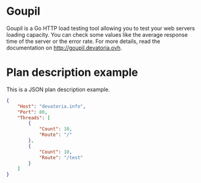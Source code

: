 # Goupil
Goupil is a Go HTTP load testing tool allowing you to test your web servers loading capacity. You can check some values like the average response time of the server or the error rate. For more details, read the documentation on http://goupil.devatoria.ovh.

# Plan description example
This is a JSON plan description example.

```json
{
    "Host": "devatoria.info",
    "Port": 80,
    "Threads": [
        {
            "Count": 10,
            "Route": "/"
        },
		{
		    "Count": 10,
		    "Route": "/test"
		}
    ]
}
```
